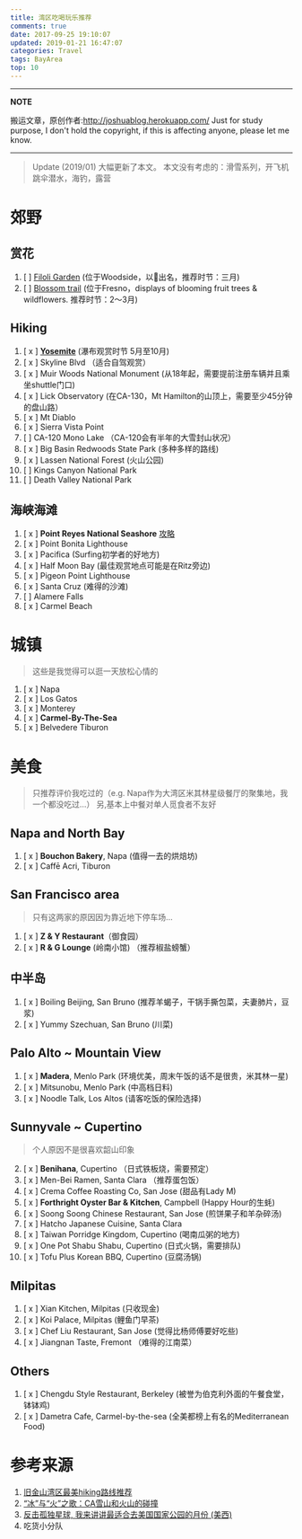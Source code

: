 ```yaml
---
title: 湾区吃喝玩乐推荐
comments: true
date: 2017-09-25 19:10:07
updated: 2019-01-21 16:47:07
categories: Travel
tags: BayArea
top: 10
---
```

---
**NOTE**

搬运文章，原创作者:http://joshuablog.herokuapp.com/
Just for study purpose, I don't hold the copyright, if this is affecting anyone, please let me know.

---

> Update (2019/01) 大幅更新了本文。
> 本文没有考虑的：滑雪系列，开飞机跳伞潜水，海钓，露营

# 郊野
## 赏花
1. [   ] [Filoli Garden](https://filoli.org/) (位于Woodside，以🌷出名，推荐时节：三月)
2. [   ] [Blossom trail](http://http://goblossomtrail.com/) (位于Fresno，displays of blooming fruit trees & wildflowers. 推荐时节：2～3月)

## Hiking
1. [ x ] [**Yosemite**](https://www.travelyosemite.com/) (瀑布观赏时节 5月至10月)
2. [ x ] Skyline Blvd （适合自驾观赏）
3. [ x ] Muir Woods National Monument (从18年起，需要提前注册车辆并且乘坐shuttle门口)
4. [ x ] Lick Observatory (在CA-130，Mt Hamilton的山顶上，需要至少45分钟的盘山路）
5. [ x ] Mt Diablo
6. [ x ] Sierra Vista Point
7. [   ] CA-120 Mono Lake （CA-120会有半年的大雪封山状况）
8. [ x ] Big Basin Redwoods State Park (多种多样的路线)
9. [ x ] Lassen National Forest (火山公园)
10. [   ] Kings Canyon National Park
11. [   ] Death Valley National Park

<!--more-->

## 海峡海滩
1. [ x ] **Point Reyes National Seashore** [攻略](https://medium.com/@maggiema1981/%E9%9B%B7%E6%96%AF%E5%B2%AC%E4%B8%80%E6%97%A5%E6%B8%B8%E7%9A%84%E8%A1%8C%E7%A8%8B-%E5%8E%BBtomales-bay%E5%90%83%E7%94%9F%E8%9A%9D%E5%95%A6-dd6c396f057f)
2. [ x ] Point Bonita Lighthouse
3. [ x ] Pacifica (Surfing初学者的好地方)
4. [ x ] Half Moon Bay (最佳观赏地点可能是在Ritz旁边)
5. [ x ] Pigeon Point Lighthouse
6. [ x ] Santa Cruz (难得的沙滩)
7. [   ] Alamere Falls
8. [ x ] Carmel Beach

# 城镇
> 这些是我觉得可以逛一天放松心情的

1. [ x ] Napa
2. [ x ] Los Gatos
3. [ x ] Monterey
4. [ x ] **Carmel-By-The-Sea**
5. [ x ] Belvedere Tiburon

# 美食
> 只推荐评价我吃过的（e.g. Napa作为大湾区米其林星级餐厅的聚集地，我一个都没吃过…）
> 另,基本上中餐对单人觅食者不友好

## Napa and North Bay
1. [ x ] **Bouchon Bakery**, Napa (值得一去的烘焙坊)
2. [ x ] Caffē Acri, Tiburon

## San Francisco area
> 只有这两家的原因因为靠近地下停车场…

1. [ x ] **Z & Y Restaurant**（御食园）
2. [ x ] **R & G Lounge** (岭南小馆) （推荐椒盐螃蟹）

## 中半岛
1. [ x ] Boiling Beijing, San Bruno (推荐羊蝎子，干锅手撕包菜，夫妻肺片，豆浆)
2. [ x ] Yummy Szechuan, San Bruno (川菜)


## Palo Alto ~ Mountain View
1. [ x ] **Madera**, Menlo Park (环境优美，周末午饭的话不是很贵，米其林一星)
2. [ x ] Mitsunobu, Menlo Park (中高档日料)
3. [ x ] Noodle Talk, Los Altos (请客吃饭的保险选择)

## Sunnyvale ~ Cupertino
> 个人原因不是很喜欢韶山印象

2. [ x ] **Benihana**, Cupertino （日式铁板烧，需要预定）
3. [ x ] Men-Bei Ramen, Santa Clara （推荐蛋包饭）
4. [ x ] Crema Coffee Roasting Co, San Jose (甜品有Lady M)
6. [ x ] **Forthright Oyster Bar & Kitchen**, Campbell (Happy Hour的生蚝)
7. [ x ] Soong Soong Chinese Restaurant, San Jose (煎饼果子和羊杂碎汤)
8. [ x ] Hatcho Japanese Cuisine, Santa Clara
10. [ x ] Taiwan Porridge Kingdom, Cupertino (喝南瓜粥的地方)
11. [ x ] One Pot Shabu Shabu, Cupertino (日式火锅，需要排队)
12. [ x ] Tofu Plus Korean BBQ, Cupertino (豆腐汤锅)

## Milpitas
1. [ x ] Xian Kitchen, Milpitas (只收现金)
2. [ x ] Koi Palace, Milpitas (鲤鱼门早茶)
3. [ x ] Chef Liu Restaurant, San Jose (觉得比杨师傅要好吃些)
4. [ x ] Jiangnan Taste, Fremont （难得的江南菜）

## Others
1. [ x ] Chengdu Style Restaurant, Berkeley (被誉为伯克利外面的午餐食堂，钵钵鸡)
2. [ x ] Dametra Cafe, Carmel-by-the-sea (全美都榜上有名的Mediterranean Food)

# 参考来源
1. [旧金山湾区最美hiking路线推荐](https://mp.weixin.qq.com/s/Nm7_3x9fZQ1gx2r6HetWtQ)
2. [“冰”与“火”之歌：CA雪山和火山的碰撞](https://cn.dealmoon.com/guide/649181)
3. [反击孤独星球, 我来讲讲最适合去美国国家公园的月份 (美西)](https://www.guruin.com/articles/522)
4. 吃货小分队
